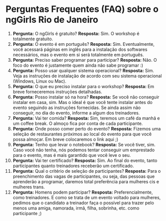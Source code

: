 # Perguntas Frequentes (FAQ) sobre o ngGirls Rio de Janeiro

1. **Pergunta:** O ngGirls é gratuito? **Resposta:** Sim. O workshop é totalmente gratuito. 
2. **Pergunta:** O evento é em português? **Resposta:** Sim. Eventualmente, você acessará páginas em inglês para a instalação dos softwares necessários, mas o evento em si será totalmente em português.
3. **Pergunta:** Preciso saber programar para participar? **Resposta:** Não. O foco do evento é justamente quem ainda não sabe programar :)
4. **Pergunta:** Posso usar qualquer sistema operacional? **Resposta:** Sim. Veja as instruções de instalação de acordo com seu sistema operacional (Windows, Linux ou Mac). 
5. **Pergunta:** O que eu preciso instalar para o workshop? **Resposta:** Em breve forneceremos instruções detalhadas.
6. **Pergunta:** Posso instalar só na hora? **Resposta:** Se você não conseguir instalar em casa, sim. Mas o ideal é que você tente instalar antes do evento seguindo as instruções fornecidas. Se ainda assim não conseguir, no dia do evento, informe a algum dos treinadores.
7. **Pergunta:** Vai ter comida? **Resposta:** Sim, teremos um café da manhã e um coffee break. O almoço fica por conta de cada participante.
8. **Pergunta:** Onde posso comer perto do evento? **Resposta:** Fizemos uma seleção de restaurantes próximos ao local do evento para que você possa almoçar. Em breve colocaremos o link aqui ;)
9. **Pergunta:** Tenho que levar o notebook? **Resposta:** Se você tiver, sim. Caso você não tenha, nós podemos tentar conseguir um emprestado para o evento, mas é mais garantido que você leve o seu.
10. **Pergunta:** Vai ter certificado? **Resposta:** Sim. Ao final do evento, tanto participantes quanto treinadores receberão um certificado.
11. **Pergunta:** Qual o critério de seleção de participantes? **Resposta:** Para o preenchimento das vagas de participantes, ou seja, das pessoas que aprenderão a programar, daremos total preferência para mulheres cis e mulheres trans. 
12. **Pergunta:** Homens podem participar? **Resposta:** Preferencialmente, como treinadores. E como se trata de um evento voltado para mulheres, pedimos que o candidato a treinador faça o possível para trazer pelo menos uma amiga, namorada, irmã, filha, sobrinha, etc. como participante ;)
